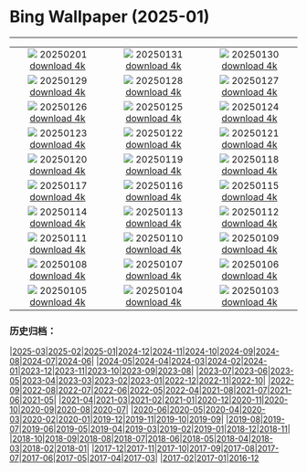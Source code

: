 # Bing Wallpaper (2025-01)
**************
| | | |
|:-:|:-:|:-:|
| ![](https://www.bing.com/th?id=OHR.PlainsZebra_EN-US9488790690_1920x1080.jpg) 20250201 [download 4k](https://www.bing.com/th?id=OHR.PlainsZebra_EN-US9488790690_UHD.jpg) | ![](https://www.bing.com/th?id=OHR.OrdesaSpain_EN-US9252424531_1920x1080.jpg) 20250131 [download 4k](https://www.bing.com/th?id=OHR.OrdesaSpain_EN-US9252424531_UHD.jpg) | ![](https://www.bing.com/th?id=OHR.LunarDragon_EN-US9011723385_1920x1080.jpg) 20250130 [download 4k](https://www.bing.com/th?id=OHR.LunarDragon_EN-US9011723385_UHD.jpg) |
| ![](https://www.bing.com/th?id=OHR.FlyingOwl_EN-US8779625388_1920x1080.jpg) 20250129 [download 4k](https://www.bing.com/th?id=OHR.FlyingOwl_EN-US8779625388_UHD.jpg) | ![](https://www.bing.com/th?id=OHR.CanyonSnow_EN-US8514636141_1920x1080.jpg) 20250128 [download 4k](https://www.bing.com/th?id=OHR.CanyonSnow_EN-US8514636141_UHD.jpg) | ![](https://www.bing.com/th?id=OHR.FrostedBeech_EN-US8264026523_1920x1080.jpg) 20250127 [download 4k](https://www.bing.com/th?id=OHR.FrostedBeech_EN-US8264026523_UHD.jpg) |
| ![](https://www.bing.com/th?id=OHR.PortoSunset_EN-US7987153816_1920x1080.jpg) 20250126 [download 4k](https://www.bing.com/th?id=OHR.PortoSunset_EN-US7987153816_UHD.jpg) | ![](https://www.bing.com/th?id=OHR.IcelandGeyser_EN-US7648999118_1920x1080.jpg) 20250125 [download 4k](https://www.bing.com/th?id=OHR.IcelandGeyser_EN-US7648999118_UHD.jpg) | ![](https://www.bing.com/th?id=OHR.DeerValley_EN-US2128104711_1920x1080.jpg) 20250124 [download 4k](https://www.bing.com/th?id=OHR.DeerValley_EN-US2128104711_UHD.jpg) |
| ![](https://www.bing.com/th?id=OHR.PetraMonastery_EN-US1834130511_1920x1080.jpg) 20250123 [download 4k](https://www.bing.com/th?id=OHR.PetraMonastery_EN-US1834130511_UHD.jpg) | ![](https://www.bing.com/th?id=OHR.DutchSquirrel_EN-US1600993769_1920x1080.jpg) 20250122 [download 4k](https://www.bing.com/th?id=OHR.DutchSquirrel_EN-US1600993769_UHD.jpg) | ![](https://www.bing.com/th?id=OHR.KingMemorial_EN-US1319830882_1920x1080.jpg) 20250121 [download 4k](https://www.bing.com/th?id=OHR.KingMemorial_EN-US1319830882_UHD.jpg) |
| ![](https://www.bing.com/th?id=OHR.NeptunesGrotto_EN-US1020342235_1920x1080.jpg) 20250120 [download 4k](https://www.bing.com/th?id=OHR.NeptunesGrotto_EN-US1020342235_UHD.jpg) | ![](https://www.bing.com/th?id=OHR.WhiteSandsNP_EN-US0745183236_1920x1080.jpg) 20250119 [download 4k](https://www.bing.com/th?id=OHR.WhiteSandsNP_EN-US0745183236_UHD.jpg) | ![](https://www.bing.com/th?id=OHR.PelicanPortrait_EN-US0510978735_1920x1080.jpg) 20250118 [download 4k](https://www.bing.com/th?id=OHR.PelicanPortrait_EN-US0510978735_UHD.jpg) |
| ![](https://www.bing.com/th?id=OHR.PinnaclesPeaks_EN-US6350520288_1920x1080.jpg) 20250117 [download 4k](https://www.bing.com/th?id=OHR.PinnaclesPeaks_EN-US6350520288_UHD.jpg) | ![](https://www.bing.com/th?id=OHR.MuseumCourt_EN-US0003531841_1920x1080.jpg) 20250116 [download 4k](https://www.bing.com/th?id=OHR.MuseumCourt_EN-US0003531841_UHD.jpg) | ![](https://www.bing.com/th?id=OHR.CadizSpain_EN-US9699586606_1920x1080.jpg) 20250115 [download 4k](https://www.bing.com/th?id=OHR.CadizSpain_EN-US9699586606_UHD.jpg) |
| ![](https://www.bing.com/th?id=OHR.CoastalWales_EN-US9397534673_1920x1080.jpg) 20250114 [download 4k](https://www.bing.com/th?id=OHR.CoastalWales_EN-US9397534673_UHD.jpg) | ![](https://www.bing.com/th?id=OHR.CrescentTail_EN-US7217745417_1920x1080.jpg) 20250113 [download 4k](https://www.bing.com/th?id=OHR.CrescentTail_EN-US7217745417_UHD.jpg) | ![](https://www.bing.com/th?id=OHR.MeknesMorocco_EN-US6991915839_1920x1080.jpg) 20250112 [download 4k](https://www.bing.com/th?id=OHR.MeknesMorocco_EN-US6991915839_UHD.jpg) |
| ![](https://www.bing.com/th?id=OHR.BubbleLake_EN-US6558545411_1920x1080.jpg) 20250111 [download 4k](https://www.bing.com/th?id=OHR.BubbleLake_EN-US6558545411_UHD.jpg) | ![](https://www.bing.com/th?id=OHR.CarterMemorial_EN-US9400973867_1920x1080.jpg) 20250110 [download 4k](https://www.bing.com/th?id=OHR.CarterMemorial_EN-US9400973867_UHD.jpg) | ![](https://www.bing.com/th?id=OHR.GreatWallStairs_EN-US0360405933_1920x1080.jpg) 20250109 [download 4k](https://www.bing.com/th?id=OHR.GreatWallStairs_EN-US0360405933_UHD.jpg) |
| ![](https://www.bing.com/th?id=OHR.BouldersNZ_EN-US0112829210_1920x1080.jpg) 20250108 [download 4k](https://www.bing.com/th?id=OHR.BouldersNZ_EN-US0112829210_UHD.jpg) | ![](https://www.bing.com/th?id=OHR.RavennaBasilica_EN-US9585765715_1920x1080.jpg) 20250107 [download 4k](https://www.bing.com/th?id=OHR.RavennaBasilica_EN-US9585765715_UHD.jpg) | ![](https://www.bing.com/th?id=OHR.PlumParakeet_EN-US9359235355_1920x1080.jpg) 20250106 [download 4k](https://www.bing.com/th?id=OHR.PlumParakeet_EN-US9359235355_UHD.jpg) |
| ![](https://www.bing.com/th?id=OHR.VietnamFalls_EN-US9133406245_1920x1080.jpg) 20250105 [download 4k](https://www.bing.com/th?id=OHR.VietnamFalls_EN-US9133406245_UHD.jpg) | ![](https://www.bing.com/th?id=OHR.TolkienOxford_EN-US6755564963_1920x1080.jpg) 20250104 [download 4k](https://www.bing.com/th?id=OHR.TolkienOxford_EN-US6755564963_UHD.jpg) | ![](https://www.bing.com/th?id=OHR.ArdezSwitzerland_EN-US8405268165_1920x1080.jpg) 20250103 [download 4k](https://www.bing.com/th?id=OHR.ArdezSwitzerland_EN-US8405268165_UHD.jpg) |

### 历史归档：

|[2025-03](/../2025-03/2025-03.md)|[2025-02](/../2025-02/2025-02.md)|[2025-01](/2025-01.md)|[2024-12](/../2024-12/2024-12.md)|[2024-11](/../2024-11/2024-11.md)|[2024-10](/../2024-10/2024-10.md)|[2024-09](/../2024-09/2024-09.md)|[2024-08](/../2024-08/2024-08.md)|[2024-07](/../2024-07/2024-07.md)|[2024-06](/../2024-06/2024-06.md)|
|[2024-05](/../2024-05/2024-05.md)|[2024-04](/../2024-04/2024-04.md)|[2024-03](/../2024-03/2024-03.md)|[2024-02](/../2024-02/2024-02.md)|[2024-01](/../2024-01/2024-01.md)|[2023-12](/../2023-12/2023-12.md)|[2023-11](/../2023-11/2023-11.md)|[2023-10](/../2023-10/2023-10.md)|[2023-09](/../2023-09/2023-09.md)|[2023-08](/../2023-08/2023-08.md)|
|[2023-07](/../2023-07/2023-07.md)|[2023-06](/../2023-06/2023-06.md)|[2023-05](/../2023-05/2023-05.md)|[2023-04](/../2023-04/2023-04.md)|[2023-03](/../2023-03/2023-03.md)|[2023-02](/../2023-02/2023-02.md)|[2023-01](/../2023-01/2023-01.md)|[2022-12](/../2022-12/2022-12.md)|[2022-11](/../2022-11/2022-11.md)|[2022-10](/../2022-10/2022-10.md)|
|[2022-09](/../2022-09/2022-09.md)|[2022-08](/../2022-08/2022-08.md)|[2022-07](/../2022-07/2022-07.md)|[2022-06](/../2022-06/2022-06.md)|[2022-05](/../2022-05/2022-05.md)|[2022-04](/../2022-04/2022-04.md)|[2021-08](/../2021-08/2021-08.md)|[2021-07](/../2021-07/2021-07.md)|[2021-06](/../2021-06/2021-06.md)|[2021-05](/../2021-05/2021-05.md)|
|[2021-04](/../2021-04/2021-04.md)|[2021-03](/../2021-03/2021-03.md)|[2021-02](/../2021-02/2021-02.md)|[2021-01](/../2021-01/2021-01.md)|[2020-12](/../2020-12/2020-12.md)|[2020-11](/../2020-11/2020-11.md)|[2020-10](/../2020-10/2020-10.md)|[2020-09](/../2020-09/2020-09.md)|[2020-08](/../2020-08/2020-08.md)|[2020-07](/../2020-07/2020-07.md)|
|[2020-06](/../2020-06/2020-06.md)|[2020-05](/../2020-05/2020-05.md)|[2020-04](/../2020-04/2020-04.md)|[2020-03](/../2020-03/2020-03.md)|[2020-02](/../2020-02/2020-02.md)|[2020-01](/../2020-01/2020-01.md)|[2019-12](/../2019-12/2019-12.md)|[2019-11](/../2019-11/2019-11.md)|[2019-10](/../2019-10/2019-10.md)|[2019-09](/../2019-09/2019-09.md)|
|[2019-08](/../2019-08/2019-08.md)|[2019-07](/../2019-07/2019-07.md)|[2019-06](/../2019-06/2019-06.md)|[2019-05](/../2019-05/2019-05.md)|[2019-04](/../2019-04/2019-04.md)|[2019-03](/../2019-03/2019-03.md)|[2019-02](/../2019-02/2019-02.md)|[2019-01](/../2019-01/2019-01.md)|[2018-12](/../2018-12/2018-12.md)|[2018-11](/../2018-11/2018-11.md)|
|[2018-10](/../2018-10/2018-10.md)|[2018-09](/../2018-09/2018-09.md)|[2018-08](/../2018-08/2018-08.md)|[2018-07](/../2018-07/2018-07.md)|[2018-06](/../2018-06/2018-06.md)|[2018-05](/../2018-05/2018-05.md)|[2018-04](/../2018-04/2018-04.md)|[2018-03](/../2018-03/2018-03.md)|[2018-02](/../2018-02/2018-02.md)|[2018-01](/../2018-01/2018-01.md)|
|[2017-12](/../2017-12/2017-12.md)|[2017-11](/../2017-11/2017-11.md)|[2017-10](/../2017-10/2017-10.md)|[2017-09](/../2017-09/2017-09.md)|[2017-08](/../2017-08/2017-08.md)|[2017-07](/../2017-07/2017-07.md)|[2017-06](/../2017-06/2017-06.md)|[2017-05](/../2017-05/2017-05.md)|[2017-04](/../2017-04/2017-04.md)|[2017-03](/../2017-03/2017-03.md)|
|[2017-02](/../2017-02/2017-02.md)|[2017-01](/../2017-01/2017-01.md)|[2016-12](/../2016-12/2016-12.md)
